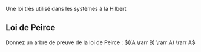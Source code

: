 Une loi très utilisé dans les systèmes à la Hilbert

## Loi de Peirce
Donnez un arbre de preuve de la loi de Peirce : $((A \rarr B) \rarr A) \rarr A$
<!--stackedit_data:
eyJoaXN0b3J5IjpbLTc3OTE2MDE1Ml19
-->
